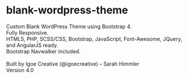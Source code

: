 # blank-wordpress-theme
Custom Blank WordPress Theme using Bootstrap 4.
<br>Fully Responsive.
<br>HTML5, PHP, SCSS/CSS, Bootstrap, JavaScript, Font-Awesome, JQuery, and AngularJS ready.
<br>Bootstrap Navwalker included.
<br>
<br>Built by Igoe Creative (@igoecreative) – Sarah Himmler
<br>Version 4.0
